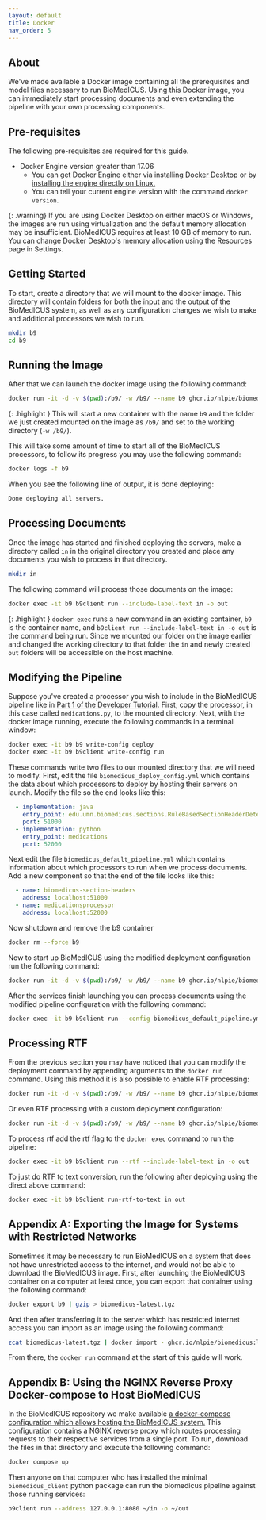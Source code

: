 ```yaml
---
layout: default
title: Docker
nav_order: 5
---
```


## About

We've made available a Docker image containing all the prerequisites and model files necessary to run BioMedICUS. Using this Docker image, you can immediately start processing documents and even extending the pipeline with your own processing components.

## Pre-requisites

The following pre-requisites are required for this guide.

 - Docker Engine version greater than 17.06
    - You can get Docker Engine either via installing [Docker Desktop](https://docs.docker.com/get-docker/) or by
      [installing  the engine directly on Linux.](https://docs.docker.com/engine/install/)
    - You can tell your current engine version with the command ``docker version``.

{: .warning}
If you are using Docker Desktop on either macOS or Windows, the images are run using virtualization and the default memory allocation may be insufficient. BioMedICUS requires at least 10 GB of memory to run. You can change Docker Desktop's memory allocation using the Resources page in Settings.

## Getting Started

To start, create a directory that we will mount to the docker image. This directory will contain folders for both the input and the output of the BioMedICUS system, as well as any configuration changes we wish to make and additional processors we wish to run.

```bash
mkdir b9
cd b9
```

## Running the Image

After that we can launch the docker image using the following command:

```bash
docker run -it -d -v $(pwd):/b9/ -w /b9/ --name b9 ghcr.io/nlpie/biomedicus:latest
```

{: .highlight }
This will start a new container with the name ``b9`` and the folder we just created mounted on the image as ``/b9/`` and set to the working directory (``-w /b9/``).

This will take some amount of time to start all of the BioMedICUS processors, to follow its progress you may use the following command:

```bash
docker logs -f b9
```

When you see the following line of output, it is done deploying:

```bash
Done deploying all servers.
```

## Processing Documents

Once the image has started and finished deploying the servers, make a directory called ``in`` in the original directory you created and place any documents you wish to process in that directory.

```bash
mkdir in
```

The following command will process those documents on the image:

```bash
docker exec -it b9 b9client run --include-label-text in -o out
```

{: .highlight }
``docker exec`` runs a new command in an existing container, ``b9`` is the container name, and ``b9client run --include-label-text in -o out`` is the command being run. Since we mounted our folder on the image earlier and changed the working directory to that folder the ``in`` and newly created ``out`` folders will be accessible on the host machine.

## Modifying the Pipeline

Suppose you've created a processor you wish to include in the BioMedICUS pipeline like in [Part 1 of the Developer Tutorial](dev-tutorial/tutorial-1). First, copy the processor, in this case called ``medications.py``, to the mounted directory. Next, with the docker image running, execute the following commands in a terminal window:

```bash
docker exec -it b9 b9 write-config deploy
docker exec -it b9 b9client write-config run
```

These commands write two files to our mounted directory that we will need to modify. First, edit the file ``biomedicus_deploy_config.yml`` which contains the data about which processors to deploy by hosting their servers on launch. Modify the file so the end looks like this:

```yaml
  - implementation: java
    entry_point: edu.umn.biomedicus.sections.RuleBasedSectionHeaderDetector
    port: 51000
  - implementation: python
    entry_point: medications
    port: 52000
```

Next edit the file ``biomedicus_default_pipeline.yml`` which contains information about which processors to run when we process documents. Add a new component so that the end of the file looks like this:

```yaml
  - name: biomedicus-section-headers
    address: localhost:51000
  - name: medicationsprocessor
    address: localhost:52000
```

Now shutdown and remove the b9 container

```bash
docker rm --force b9
```

Now to start up BioMedICUS using the modified deployment configuration run the following command:

```bash
docker run -it -d -v $(pwd):/b9/ -w /b9/ --name b9 ghcr.io/nlpie/biomedicus:latest --config biomedicus_deploy_config.yml
```

After the services finish launching you can process documents using the modified pipeline configuration with the following command:

```bash
docker exec -it b9 b9client run --config biomedicus_default_pipeline.yml --include-label-text in -o out
```

## Processing RTF

From the previous section you may have noticed that you can modify the deployment command by appending arguments to the ``docker run`` command. Using this method it is also possible to enable RTF processing:

```bash
docker run -it -d -v $(pwd):/b9/ -w /b9/ --name b9 ghcr.io/nlpie/biomedicus:latest --rtf
```

Or even RTF processing with a custom deployment configuration:

```bash
docker run -it -d -v $(pwd):/b9/ -w /b9/ --name b9 ghcr.io/nlpie/biomedicus:latest --rtf --config biomedicus_deploy_config.yml
```

To process rtf add the rtf flag to the ``docker exec`` command to run the pipeline:

```bash
docker exec -it b9 b9client run --rtf --include-label-text in -o out
```

To just do RTF to text conversion, run the following after deploying using the direct above command:
```bash
docker exec -it b9 b9client run-rtf-to-text in out
```

## Appendix A: Exporting the Image for Systems with Restricted Networks

Sometimes it may be necessary to run BioMedICUS on a system that does not have unrestricted access to the internet, and would not be able to download the BioMedICUS image. First, after launching the BioMedICUS container on a computer at least once, you can export that container using the following command:

```bash
docker export b9 | gzip > biomedicus-latest.tgz
```

And then after transferring it to the server which has restricted internet access you can import as an image using the following command:

```bash
zcat biomedicus-latest.tgz | docker import - ghcr.io/nlpie/biomedicus:latest
```

From there, the ``docker run`` command at the start of this guide will work.

## Appendix B: Using the NGINX Reverse Proxy Docker-compose to Host BioMedICUS

In the BioMedICUS repository we make available [a docker-compose configuration which allows hosting the BioMedICUS system.](https://github.com/nlpie/biomedicus3/tree/main/tools/docker) This configuration contains a NGINX reverse proxy which routes processing requests to their respective services from a single port. To run, download the files in that directory and execute the following command:

```bash
docker compose up
```

Then anyone on that computer who has installed the minimal ``biomedicus_client`` python package can run the biomedicus pipeline against those running services:

```bash
b9client run --address 127.0.0.1:8080 ~/in -o ~/out
```
